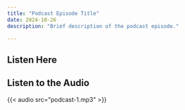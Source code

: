 ```yaml
---
title: "Podcast Episode Title"
date: 2024-10-26
description: "Brief description of the podcast episode."

---
```


## Listen Here

## Listen to the Audio

{{< audio src="podcast-1.mp3" >}}  <!-- Use this if in Page Bundle -->
